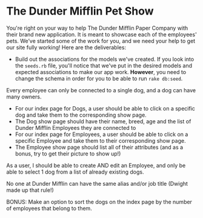 # The Dunder Mifflin Pet Show


You're right on your way to help The Dunder Mifflin Paper Company with their brand new application. It is meant to 
showcase each of the employees' pets. We’ve started some of the work for you, and we need your help to get our site fully working! Here are the deliverables:

- Build out the associations for the models we've created. If you look into the `seeds.rb` file, you'll notice that we've put
in the desired models and expected associations to make our app work. **However**, you need to change the schema in order
for you to be able to run `rake db:seed`. 

Every employee can only be connected to a single dog, and a dog can have many owners.
- For our index page for Dogs, a user should be able to click on a specific dog and take them to the corresponding show page.
- The Dog show page should have their name, breed, age and the list of Dunder Mifflin Employees they are connected to
- For our index page for Employees, a user should be able to click on a specific Employee and take them to their corresponding show page.
- The Employee show page should list all of their attributes (and as a bonus, try to get their picture to show up!)

As a user, I should be able to create AND edit an Employee, and only be able to select 1 dog from a list of already existing dogs.

No one at Dunder Mifflin can have the same alias and/or job title (Dwight made up that rule!)

BONUS: Make an option to sort the dogs on the index page by the number of employees that belong to them.

